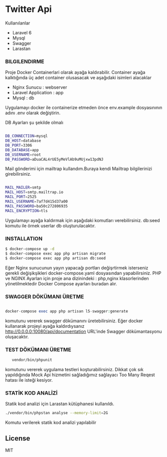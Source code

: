 # Twitter Api

Kullanılanlar

  - Laravel 6
  - Mysql
  - Swagger
  - Larastan

 
### BILGILENDIRME
Proje Docker Containerlari olarak ayağa kaldırabilir. Container ayağa kalktığında üç adet container olusasacak ve aşağıdaki isimleri alacaklar
  - Nginx Sunucu : webserver
  - Laravel Application  : app
  - Mysql : db

Uygulamayı docker ile containerize etmeden önce env.example dosyasınının adını .env olarak değiştirin. 

DB Ayarları şu şekilde olmalı


```sh

DB_CONNECTION=mysql
DB_HOST=database
DB_PORT=3306
DB_DATABASE=app
DB_USERNAME=root
DB_PASSWORD=aDuaCAL4rUE5yMeVlAb9uMUjxw13pdNJ

```

Mail gönderimi için mailtrap kullandım.Buraya kendi Mailtrap bilgilerinizi girebilirsiniz.

```sh

MAIL_MAILER=smtp
MAIL_HOST=smtp.mailtrap.io
MAIL_PORT=2525
MAIL_USERNAME=7af7d415d37a00
MAIL_PASSWORD=ba50c272806935
MAIL_ENCRYPTION=tls

```


Uygulamayı ayağa kaldırmak için aşağıdaki komutları verebilirsiniz. db:seed komutu ile örnek userlar db oluşturulacaktır.


### INSTALLATION

```sh
$ docker-compose up -d
$ docker-compose exec app php artisan migrate
$ docker-compose exec app php artisan db:seed
```

Eğer Nginx sunucunun yayın yapacağı portları değişrtirmek isterseniz gerekli değişikşikleri docker-compose.yaml dosyasından yapabilirsiniz.
PHP ve NGINX Ayarları için proje ana dizinindeki  : php,nginx klasorlerinden yönetilmektedir Docker Compose ayarları buradan alır. 


### SWAGGER DÖKÜMANI ÜRETME

```php

docker-compose exec app php artisan l5-swagger:generate
```
komutunu vererek swagger dökümanını üretebilirsiniz. Eğer docker kullanarak projeyi ayağa kaldırdıysanız http://0.0.0.0:10080/api/documentation URL'inde Swagger dökümantasyonu oluşacaktır.


### TEST DÖKÜMANI ÜRETME

```sh
   vendor/bin/phpunit 
```
komutunu vererek uygulama testleri koşturabilirsiniz. Dikkat çok sık yapıldığında Mock Api hizmetini sağladığımız sağlayacı Too Many Reqest hatası ile isteği kesiyor.



### STATİK KOD ANALİZİ

Statik kod analizi için Larastan kütüphanesi kullanıldı.


```sh
./vendor/bin/phpstan analyse --memory-limit=2G

````

Komutu verilerek statik kod analizi yapılabilir

License
----

MIT

